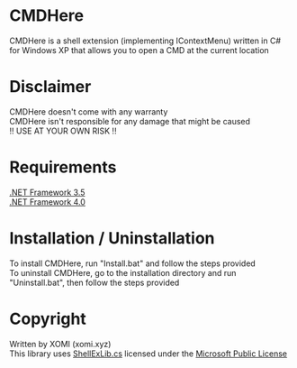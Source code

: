 # CMDHere
CMDHere is a shell extension (implementing IContextMenu) written in C# for Windows XP that allows you to open a CMD at the current location

# Disclaimer
CMDHere doesn't come with any warranty<br>
CMDHere isn't responsible for any damage that might be caused<br>
!! USE AT YOUR OWN RISK !!

# Requirements
[.NET Framework 3.5](https://go.microsoft.com/fwlink/?linkid=2186537)<br>
[.NET Framework 4.0](https://download.microsoft.com/download/9/5/A/95A9616B-7A37-4AF6-BC36-D6EA96C8DAAE/dotNetFx40_Full_x86_x64.exe)

# Installation / Uninstallation
To install CMDHere, run "Install.bat" and follow the steps provided<br>
To uninstall CMDHere, go to the installation directory and run "Uninstall.bat", then follow the steps provided

# Copyright
Written by XOMI (xomi.xyz)<br>
This library uses [ShellExLib.cs](https://www.codeproject.com/Articles/174369/How-to-Write-Windows-Shell-Extension-with-NET-Lang) licensed under the [Microsoft Public License](https://opensource.org/licenses/MS-PL)
